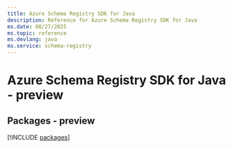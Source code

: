 ```yaml
---
title: Azure Schema Registry SDK for Java
description: Reference for Azure Schema Registry SDK for Java
ms.date: 08/27/2025
ms.topic: reference
ms.devlang: java
ms.service: schema-registry
---
```

# Azure Schema Registry SDK for Java - preview
## Packages - preview
[!INCLUDE [packages](schema-registry-index.md)]